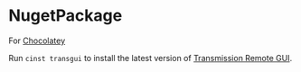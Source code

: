NugetPackage
=============

For [Chocolatey](https://chocolatey.org)

Run `cinst transgui` to install the latest version of [Transmission Remote GUI](https://github.com/transmission-remote-gui/transgui).
